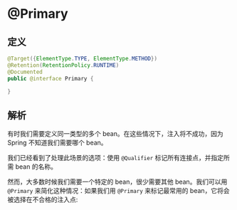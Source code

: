 # @Primary

## 定义

```java
@Target({ElementType.TYPE, ElementType.METHOD})
@Retention(RetentionPolicy.RUNTIME)
@Documented
public @interface Primary {

}
```

## 解析

有时我们需要定义同一类型的多个 bean。在这些情况下，注入将不成功，因为 Spring 不知道我们需要哪个 bean。

我们已经看到了处理此场景的选项：使用 `@Qualifier` 标记所有连接点，并指定所需 bean 的名称。

然而，大多数时候我们需要一个特定的 bean，很少需要其他 bean。我们可以用 `@Primary` 来简化这种情况：如果我们用 `@Primary` 来标记最常用的 bean，它将会被选择在不合格的注入点:

